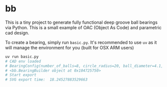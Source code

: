 # bb

This is a tiny project to generate fully functional deep groove ball bearings via Python. This is a small example of OAC (Object As Code) and parametric cad design.

To create a bearing, simply run `basic.py`. It's recommended to use `uv` as it will manage the environment for you (built for OSX ARM users)

```bash
uv run basic.py
# CAD env loaded
# BearingConfig(number_of_balls=8, circle_radius=20, ball_diameter=4.1, thickness=4)
# <bb.BearingBuilder object at 0x104725750>
# Start export
# SVG export time:  18.24527883529663
```
